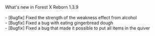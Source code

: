 What's new in Forest X Reborn 1.3.9<br /> 
<br /> - [Bugfix] Fixed the strength of the weakness effect from alcohol
<br /> - [Bugfix] Fixed a bug with eating gingerbread dough
<br /> - [Bugfix] Fixed a bug that made it possible to put all items in the quiver